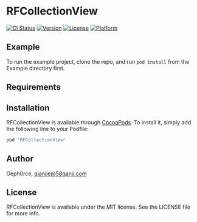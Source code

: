 # RFCollectionView

[![CI Status](http://img.shields.io/travis/Geph0rce/RFCollectionView.svg?style=flat)](https://travis-ci.org/Geph0rce/RFCollectionView)
[![Version](https://img.shields.io/cocoapods/v/RFCollectionView.svg?style=flat)](http://cocoapods.org/pods/RFCollectionView)
[![License](https://img.shields.io/cocoapods/l/RFCollectionView.svg?style=flat)](http://cocoapods.org/pods/RFCollectionView)
[![Platform](https://img.shields.io/cocoapods/p/RFCollectionView.svg?style=flat)](http://cocoapods.org/pods/RFCollectionView)

## Example

To run the example project, clone the repo, and run `pod install` from the Example directory first.

## Requirements

## Installation

RFCollectionView is available through [CocoaPods](http://cocoapods.org). To install
it, simply add the following line to your Podfile:

```ruby
pod 'RFCollectionView'
```

## Author

Geph0rce, qianjie@58ganji.com

## License

RFCollectionView is available under the MIT license. See the LICENSE file for more info.
